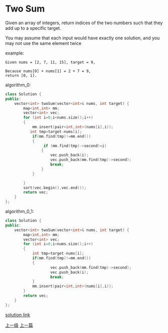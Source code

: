 # Two Sum
Given an array of integers, return indices of the two numbers such that they add up to a specific target.

You may assume that each input would have exactly one solution, and you may not use the same element twice

example:
```
Given nums = [2, 7, 11, 15], target = 9,

Because nums[0] + nums[1] = 2 + 7 = 9,
return [0, 1].
```

algorithm_0:
```c++
class Solution {
public:
    vector<int> twoSum(vector<int>& nums, int target) {
        map<int,int> mm;
        vector<int> vec;
        for (int i=0;i<nums.size();i++)
        {
            mm.insert(pair<int,int>(nums[i],i));
           int tmp=target-nums[i];
            if(mm.find(tmp)!=mm.end())
            {
                 if (mm.find(tmp)->second!=i)
                {
                    vec.push_back(i);
                    vec.push_back(mm.find(tmp)->second);
                    break;
                }
            }

        }
        sort(vec.begin(),vec.end());
        return vec;
    }
};
```


algorithm_0_1:
```c++
class Solution {
public:
    vector<int> twoSum(vector<int>& nums, int target) {
        map<int,int> mm;
        vector<int> vec;
        for (int i=0;i<nums.size();i++)
        {           
            int tmp=target-nums[i];
            if(mm.find(tmp)!=mm.end())
            {
                    vec.push_back(mm.find(tmp)->second);
                    vec.push_back(i);
                    break;
            }
            mm.insert(pair<int,int>(nums[i],i));
        }
        return vec;
    }
};
```


[solution link](https://leetcode.com/problems/two-sum/solution/)










[上一级](base.md)
[上一篇](sqrt.md)
